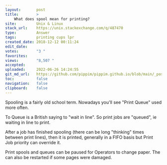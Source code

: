 ```yaml
---
layout:       post
title:        >
    What does spool mean for printing?
site:         Unix & Linux
stack_url:    https://unix.stackexchange.com/q/487470
type:         Answer
tags:         printing cups lpr
created_date: 2018-12-12 00:11:24
edit_date:    
votes:        "3 "
favorites:    
views:        "8,507 "
accepted:     
uploaded:     2022-06-26 14:24:55
git_md_url:   https://github.com/pippim/pippim.github.io/blob/main/_posts/2018/2018-12-12-What-does-spool-mean-for-printing_.md
toc:          false
navigation:   false
clipboard:    false
---
```


Spooling is a fairly old school term. Nowadays you'll see "Print Queue" used more often.

To Queue is a British saying to "wait in line". So print jobs are "queued", ie waiting in line to print.

After a job has finished spooling (there can be long "thinking" times between print lines), then it is printed, generally in a FIFO basis but Print Job priority can override it.

Print spools and queues can be paused for Operators to change paper. The can also be restarted if some pages were damaged.

